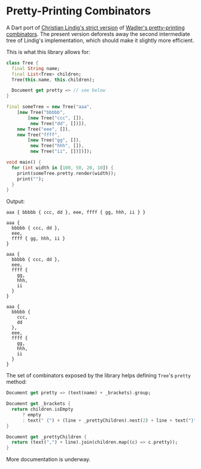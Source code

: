 # Pretty-Printing Combinators

A Dart port of [Christian Lindig's strict
version](http://citeseerx.ist.psu.edu/viewdoc/summary?doi=10.1.1.34.2200) of
[Wadler's pretty-printing
combinators](http://homepages.inf.ed.ac.uk/wadler/papers/prettier/prettier.pdf).
The present version deforests away the second intermediate tree of Lindig's
implementation, which should make it slightly more efficient.


This is what this library allows for:

```dart
class Tree {
  final String name;
  final List<Tree> children;
  Tree(this.name, this.children);

  Document get pretty => // see below
}

final someTree = new Tree("aaa",
    [new Tree("bbbbb",
        [new Tree("ccc", []),
         new Tree("dd", [])]),
    new Tree("eee", []),
    new Tree("ffff",
        [new Tree("gg", []),
         new Tree("hhh", []),
         new Tree("ii", [])])]);

void main() {
  for (int width in [100, 50, 20, 10]) {
    print(someTree.pretty.render(width));
    print("");
  }
}
```

Output:

```
aaa { bbbbb { ccc, dd }, eee, ffff { gg, hhh, ii } }

aaa {
  bbbbb { ccc, dd },
  eee,
  ffff { gg, hhh, ii }
}

aaa {
  bbbbb { ccc, dd },
  eee,
  ffff {
    gg,
    hhh,
    ii
  }
}

aaa {
  bbbbb {
    ccc,
    dd
  },
  eee,
  ffff {
    gg,
    hhh,
    ii
  }
}
```

The set of combinators exposed by the library helps defining `Tree`'s `pretty`
method:

```dart
Document get pretty => (text(name) + _brackets).group;

Document get _brackets {
  return children.isEmpty
      ? empty
      : text(" {") + (line + _prettyChildren).nest(2) + line + text("}");
}

Document get _prettyChildren {
  return (text(",") + line).join(children.map((c) => c.pretty));
}
```

More documentation is underway.
